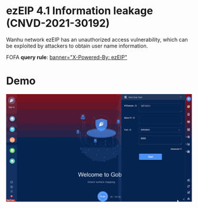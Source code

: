 # ezEIP 4.1 Information leakage (CNVD-2021-30192)

Wanhu network ezEIP has an unauthorized access vulnerability, which can be exploited by attackers to obtain user name information.

FOFA **query rule**: [banner="X-Powered-By: ezEIP"](https://fofa.so/result?qbase64=YmFubmVyPSJYLVBvd2VyZWQtQnk6IGV6RUlQIg%3D%3D)

# Demo

![ezEIP_4_1_Information_leakage_CNVD_2021_30192](ezEIP_4_1_Information_leakage_CNVD_2021_30192.gif)
